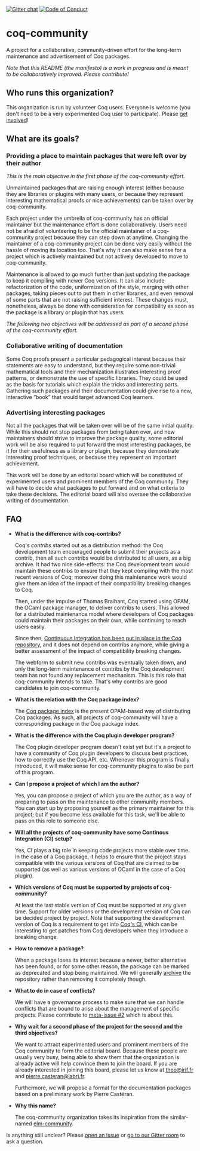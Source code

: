 [![Gitter chat](https://badges.gitter.im/gitterHQ/gitter.png)][gitter]
[![Code of Conduct](https://img.shields.io/badge/%E2%9D%A4-code%20of%20conduct-blue.svg?style=flat)](CODE_OF_CONDUCT.md)

# coq-community #

A project for a collaborative, community-driven effort for the long-term
maintenance and advertisement of Coq packages.

*Note that this README (the manifesto) is a work in progress and is meant to be
collaboratively improved. Please contribute!*

## Who runs this organization? ##

This organization is run by volunteer Coq users. Everyone is welcome
(you don't need to be a very experimented Coq user to participate).
Please [get involved](CONTRIBUTING.md)!

## What are its goals? ##

### Providing a place to maintain packages that were left over by their author ###

*This is the main objective in the first phase of the coq-community effort.*

Unmaintained packages that are raising enough interest (either because they are
libraries or plugins with many users, or because they represent interesting
mathematical proofs or nice achievements) can be taken over by coq-community.

Each project under the umbrella of coq-community has an official maintainer
but the maintenance effort is done collaboratively. Users need not be afraid
of volunteering to be the official maintainer of a coq-community project
because they can step down at anytime. Changing the maintainer of a
coq-community project can be done very easily without the hassle of moving its
location too. That's why it can also make sense for a project which is actively
maintained but not actively developed to move to coq-community.

Maintenance is allowed to go much further than just updating the package to
keep it compiling with newer Coq versions. It can also include refactorization
of the code, uniformization of the style, merging with other packages, taking
pieces out to put them in other libraries, and even removal of some parts that
are not raising sufficient interest. These changes must, nonetheless, always be
done with consideration for compatibility as soon as the package is a library
or plugin that has users.

*The following two objectives will be addressed as part of a second phase of the coq-community effort.*

### Collaborative writing of documentation ###

Some Coq proofs present a particular pedagogical interest because their
statements are easy to understand, but they require some non-trivial
mathematical tools and their mechanization illustrates interesting proof
patterns, or demonstrate the use of specific libraries. They could be used as
the basis for tutorials which explain the tricks and interesting parts.
Gathering such packages and their documentation could give rise to a new,
interactive “book” that would target advanced Coq learners.

### Advertising interesting packages ###

Not all the packages that will be taken over will be of the same initial
quality. While this should not stop packages from being taken over, and new
maintainers should strive to improve the package quality, some editorial work
will be also required to put forward the most interesting packages, be it for
their usefulness as a library or plugin, because they demonstrate interesting
proof techniques, or because they represent an important achievement.

This work will be done by an editorial board which will be constituted of
experimented users and prominent members of the Coq community. They will have
to decide what packages to put forward and on what criteria to take these
decisions. The editorial board will also oversee the collaborative writing of
documentation.

## FAQ ##

- **What is the difference with coq-contribs?**

  Coq's *contribs* started out as a distribution method: the Coq development
  team encouraged people to submit their projects as a contrib, then all such
  contribs would be distributed to all users, as a big archive.
  It had two nice side-effects: the Coq development team would maintain
  these contribs to ensure that they kept compiling with the most recent
  versions of Coq; moreover doing this maintenance work would give them an idea
  of the impact of their compatibility breaking changes to Coq.

  Then, under the impulse of Thomas Braibant, Coq started using OPAM, the OCaml
  package manager, to deliver contribs to users.
  This allowed for a distributed maintenance model where developers of Coq
  packages could maintain their packages on their own, while continuing to
  reach users easily.

  Since then, [Continuous Integration has been put in place in the Coq repository][Coq-CI],
  and it does not depend on contribs anymore, while giving a better assessment
  of the impact of compatibility breaking changes.

  The webform to submit new contribs was eventually taken down, and only the
  long-term maintenance of contribs by the Coq development team has not found
  any replacement mechanism. This is this role that coq-community intends to
  take. That's why contribs are good candidates to join coq-community.

- **What is the relation with the Coq package index?**

  The [Coq package index](https://coq.inria.fr/packages) is the present
  OPAM-based way of distributing Coq packages. As such, all projects of
  coq-community will have a corresponding package in the Coq package index.

- **What is the difference with the Coq plugin developer program?**

  The Coq plugin developer program doesn't exist yet but it's a project to have
  a community of Coq plugin developers to discuss best practices, how to
  correctly use the Coq API, etc. Whenever this program is finally introduced,
  it will make sense for coq-community plugins to also be part of this
  program.

- **Can I propose a project of which I am the author?**

  Yes, you can propose a project of which you are the author, as a way of
  preparing to pass on the maintenance to other community members. You can
  start up by proposing yourself as the primary maintainer for this project;
  but if you become less available for this task, we'll be able to pass on this
  role to someone else.

- **Will all the projects of coq-community have some Continous Integration (CI) setup?**

  Yes, CI plays a big role in keeping code projects more stable over time. In
  the case of a Coq package, it helps to ensure that the project stays
  compatible with the various versions of Coq that are claimed to be supported
  (as well as various versions of OCaml in the case of a Coq plugin).

- **Which versions of Coq must be supported by projects of coq-community?**

  At least the last stable version of Coq must be supported at any given time.
  Support for older versions or the development version of Coq can be decided
  project by project. Note that supporting the development version of Coq is
  a requirement to get into [Coq's CI][Coq-CI], which can be interesting to get
  patches from Coq developers when they introduce a breaking change.

- **How to remove a package?**

  When a package loses its interest because a newer, better alternative has
  been found, or for some other reason, the package can be marked as deprecated
  and stop being maintained. We will generally [archive][archive] the
  repository rather than removing it completely though.

- **What to do in case of conflicts?**

  We will have a governance process to make sure that we can handle conflicts
  that are bound to arise about the management of specific projects. Please
  contribute to [meta-issue #2](https://github.com/coq-community/manifesto/issues/2)
  which is about this.

- **Why wait for a second phase of the project for the second and the third objectives?**

  We want to attract experimented users and prominent members of the Coq
  community to form the editorial board. Because these people are usually very
  busy, being able to show them that the organization is already active will
  help convince them to join the board. If you are already interested in
  joining this board, please let us know at theo@irif.fr and
  pierre.casteran@labri.fr.

  Furthermore, we will propose a format for the documentation packages based
  on a preliminary work by Pierre Castéran.

- **Why this name?**

  The coq-community organization takes its inspiration from the similar-named
  [elm-community](https://github.com/elm-community).

Is anything still unclear? Please [open an issue][meta] or
[go to our Gitter room][gitter] to ask a question.

[archive]: https://github.com/coq-community?utf8=%E2%9C%93&q=&type=archived

[Coq-CI]: https://github.com/coq/coq/blob/master/dev/ci/README.md

[gitter]: https://gitter.im/coq-community/Lobby

[meta]: https://github.com/coq-community/manifesto/issues/new?template=meta.md
